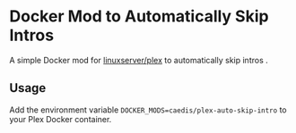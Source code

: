 # Docker Mod to Automatically Skip Intros

A simple Docker mod for [linuxserver/plex](https://hub.docker.com/r/linuxserver/plex) to automatically skip intros .

## Usage

Add the environment variable `DOCKER_MODS=caedis/plex-auto-skip-intro` to your Plex Docker container.